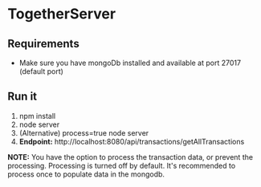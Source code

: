 # TogetherServer

## Requirements
* Make sure you have mongoDb installed and available at port 27017 (default port)

## Run it
1. npm install
2. node server
3. (Alternative) process=true node server
4. **Endpoint:** http://localhost:8080/api/transactions/getAllTransactions

**NOTE:** You have the option to process the transaction data, or prevent the processing. Processing is turned off by default. It's recommended to process once to populate data in the mongodb.
